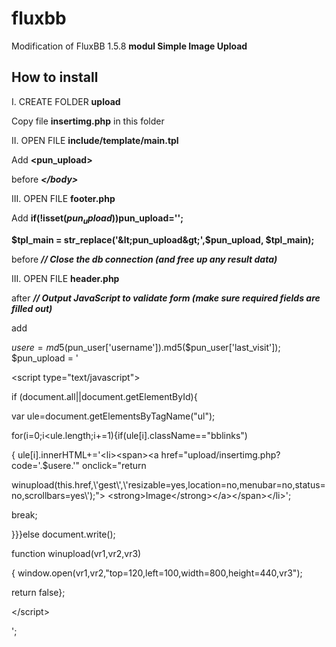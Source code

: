 # fluxbb
Modification of FluxBB 1.5.8  <strong>modul Simple Image Upload</strong>

<h2>How to install</h2>

I. CREATE FOLDER <strong>upload</strong>

Copy file <strong>insertimg.php</strong> in this folder



II. OPEN FILE <strong>include/template/main.tpl</strong>

Add <strong>&lt;pun_upload&gt;</strong>

before <i><strong>&lt;/body&gt;</strong></i>



III. OPEN FILE <strong>footer.php</strong>

Add  <strong>if(!isset($pun_upload))$pun_upload='';</strong>

<strong>$tpl_main = str_replace('&lt;pun_upload&gt;',$pun_upload, $tpl_main);</strong>

before <i><strong>// Close the db connection (and free up any result data)</strong></i>



III. OPEN FILE <strong>header.php</strong>



after <i><strong>// Output JavaScript to validate form (make sure required fields are filled out)</strong></i>

add 

$usere=md5($pun_user['username']).md5($pun_user['last_visit']);<br>
$pun_upload = '

&lt;script type="text/javascript"&gt;

if (document.all||document.getElementById){

var ule=document.getElementsByTagName("ul");

for(i=0;i<ule.length;i+=1){if(ule[i].className=="bblinks")

{ ule[i].innerHTML+=\'&lt;li&gt;&lt;span&gt;&lt;a href="upload/insertimg.php?code='.$usere.'" onclick="return 

winupload(this.href,\\\'gest\\\',\\\'resizable=yes,location=no,menubar=no,status=no,scrollbars=yes\\\');"&gt;
&lt;strong&gt;Image&lt;/strong&gt;&lt;/a&gt;&lt;/span&gt;&lt;/li&gt;\';

  break;

}}}else document.write();

function winupload(vr1,vr2,vr3)

{ window.open(vr1,vr2,"top=120,left=100,width=800,height=440,vr3");

  return false};

&lt;/script&gt;

';
